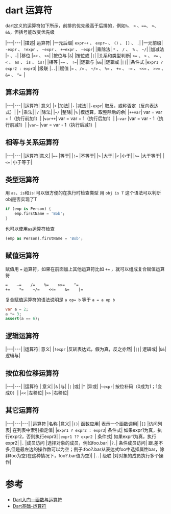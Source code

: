 # dart 运算符

dart定义的运算符如下所示，前排的优先级高于后排的，例如`%`、 `>` 、`==`、 `>`、`&&`，但括号能改变优先级

|---|---|
|描述|	运算符|
|一元后缀|	`expr++` 、 `expr–` 、 `()` 、 `[]` 、 `.`|
|一元前缀|	`-expr` 、 `!expr` 、 `~expr` 、 `++expr` 、 `–expr`|
|乘除法|	`*` 、 `/` 、` %` 、 `~/`|
|加减法	|`+` 、`-`|
|移位	|`<<` 、 `>>`|
|按位与	|`&`|
|按位或	|`|`|
|关系和类型判断|	`>=` 、 `>` 、 `<=` 、 `<` 、 `as` 、 `is` 、 `is!`|
|相等	|`==` 、 `!=`|
|逻辑与	|`&&`|
|逻辑或	|`||`|
|条件式	|`expr1 ? expr2 : expr3`|
|级联	|`..`|
|赋值	|`=` 、`/=` 、 `~/=` 、 `%=` 、 `+=` 、 `-=` 、 `<<=` 、 `>>=` 、 `&=` 、 `^= `|


## 算术运算符

|---|---|
|运算符|	意义|
|`+`	|加法|
|`-`	|减法|
|`-expr`|	取反，或称否定（反向表达式）|
|`*`	|乘法|
|`/`	|除法|
|`~/`	|整除|
|`%`	|模运算，取整除后的余|
|`++var`|	var = var + 1（执行前加1）|
|`var++`|	var = var + 1（执行后加1）|
|`–var`	|var = var - 1（执行前减1）|
|`var–`	|var = var - 1（执行后减1）|

## 相等与关系运算符

|---|---|
|运算符|意义|
|`==`	|等于|
|`!=`	|不等于|
|`>`	|大于|
|`<`	|小于|
|`>=`	|大于等于|
|`<=`	|小于等于|

## 类型运算符
用 `as`、`is`和`is!`可以很方便的在执行时检查类型 
用 `obj is T` 这个语法可以判断obj是否实现了T
``` dart
if (emp is Person) {
    emp.firstName = 'Bob';
}
```
也可以使用`as`运算符检查

```dart
(emp as Person).firstName = 'Bob';
```
## 赋值运算符
赋值用 `=` 运算符，如果在前面加上其他运算符比如 `+=` ，就可以组成复合赋值运算符
```
=    –=    /=    %=    >>=    ^=
+=    *=    ~/=    <<=    &=    |=
```
复合赋值运算符的语法说明是 `a op= b` 等于 `a = a op b`
``` dart
var a = 2;
a *= 3;
assert(a == 6);
```
## 逻辑运算符

|---|---|
|运算符|	意义|
|`!expr`	|反转表达式，假为真，反之亦然|
|`||`|	逻辑或|
|`&&`|	逻辑与|

## 按位和位移运算符

|---|---|
|运算符 | 意义|
|`&`	|与|
|`|`	|或|
|`^`	|异或|
|`~expr`|	按位补码（0成为1；1变成0）|
|`<<`	|左移位|
|`>>`	|右移位|

## 其它运算符

|---|---|---|
|运算符	|名称	|意义|
|`()`|	函数应用|	表示一个函数调用|
|`[]`	|访问列表|	在列表中索引指定值|
|`expr1 ? expr2 : expr3`|	条件式|	如果expr1为真，执行expr2，否则执行expr3|
|`expr1 ?? expr2 `|	条件式|	如果expr1为真，执行expr2|
|`.`	|成员访问	|选择对象的成员，例如foo.bar|
|`?.`|	条件成员访问|	跟.差不多,但是最左边的操作数可以为空；例子:foo?.bar从表达式foo中选择属性bar，除非foo为空(在这种情况下，foo?.bar值为空)|
|`..`|	级联	|对对象的成员执行多个操作|

# 参考

* [Dart入门—函数与运算符](https://blog.csdn.net/hekaiyou/article/details/51445608)
* [Dart基础-运算符](https://blog.csdn.net/hekaiyou/article/details/46652297)